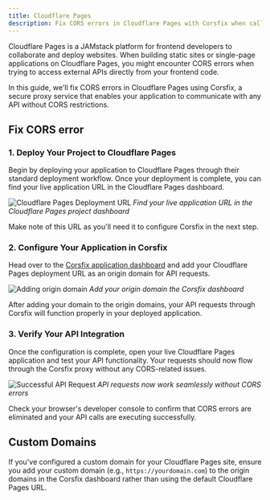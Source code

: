 ```yaml
---
title: Cloudflare Pages
description: Fix CORS errors in Cloudflare Pages with Corsfix when calling external APIs from your website.
---
```


Cloudflare Pages is a JAMstack platform for frontend developers to collaborate and deploy websites. When building static sites or single-page applications on Cloudflare Pages, you might encounter CORS errors when trying to access external APIs directly from your frontend code.

In this guide, we'll fix CORS errors in Cloudflare Pages using Corsfix, a secure proxy service that enables your application to communicate with any API without CORS restrictions.

## Fix CORS error

### 1. Deploy Your Project to Cloudflare Pages

Begin by deploying your application to Cloudflare Pages through their standard deployment workflow. Once your deployment is complete, you can find your live application URL in the Cloudflare Pages dashboard.

![Cloudflare Pages Deployment URL](https://assets.corsfix.com/fe8x7g4k.png)
_Find your live application URL in the Cloudflare Pages project dashboard_

Make note of this URL as you'll need it to configure Corsfix in the next step.

### 2. Configure Your Application in Corsfix

Head over to the [Corsfix application dashboard](https://app.corsfix.com) and add your Cloudflare Pages deployment URL as an origin domain for API requests.

![Adding origin domain](https://assets.corsfix.com/8bna8zej.png)
_Add your origin domain the Corsfix dashboard_

After adding your domain to the origin domains, your API requests through Corsfix will function properly in your deployed application.

### 3. Verify Your API Integration

Once the configuration is complete, open your live Cloudflare Pages application and test your API functionality. Your requests should now flow through the Corsfix proxy without any CORS-related issues.

![Successful API Request](https://assets.corsfix.com/qc6o6v9.png)
_API requests now work seamlessly without CORS errors_

Check your browser's developer console to confirm that CORS errors are eliminated and your API calls are executing successfully.

## Custom Domains

If you've configured a custom domain for your Cloudflare Pages site, ensure you add your custom domain (e.g., `https://yourdomain.com`) to the origin domains in the Corsfix dashboard rather than using the default Cloudflare Pages URL.
